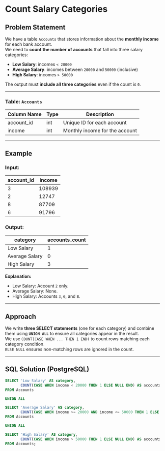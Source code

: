 # Count Salary Categories

## Problem Statement

We have a table `Accounts` that stores information about the **monthly income** for each bank account.  
We need to **count the number of accounts** that fall into three salary categories:

- **Low Salary**: incomes `< 20000`
- **Average Salary**: incomes between `20000` and `50000` (inclusive)
- **High Salary**: incomes `> 50000`

The output must **include all three categories** even if the count is `0`.

---

### Table: `Accounts`

| Column Name | Type | Description |
|-------------|------|-------------|
| account_id  | int  | Unique ID for each account |
| income      | int  | Monthly income for the account |

---

## Example

### Input:
| account_id | income |
|------------|--------|
| 3          | 108939 |
| 2          | 12747  |
| 8          | 87709  |
| 6          | 91796  |

### Output:
| category       | accounts_count |
|----------------|----------------|
| Low Salary     | 1              |
| Average Salary | 0              |
| High Salary    | 3              |

**Explanation:**
- Low Salary: Account `2` only.
- Average Salary: None.
- High Salary: Accounts `3`, `6`, and `8`.

---

## Approach

We write **three SELECT statements** (one for each category) and combine them using **`UNION ALL`** to ensure all categories appear in the result.  
We use `COUNT(CASE WHEN ... THEN 1 END)` to count rows matching each category condition.  
`ELSE NULL` ensures non-matching rows are ignored in the count.

---

## SQL Solution (PostgreSQL)

```sql
SELECT 'Low Salary' AS category,
       COUNT(CASE WHEN income < 20000 THEN 1 ELSE NULL END) AS accounts_count
FROM Accounts

UNION ALL

SELECT 'Average Salary' AS category,
       COUNT(CASE WHEN income >= 20000 AND income <= 50000 THEN 1 ELSE NULL END) AS accounts_count
FROM Accounts

UNION ALL

SELECT 'High Salary' AS category,
       COUNT(CASE WHEN income > 50000 THEN 1 ELSE NULL END) AS accounts_count
FROM Accounts;
